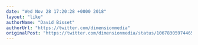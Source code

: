 ```yaml
---
date: "Wed Nov 28 17:20:28 +0000 2018"
layout: "like"
authorName: "David Bisset"
authorUrl: "https://twitter.com/dimensionmedia"
originalPost: "https://twitter.com/dimensionmedia/status/1067830597446508544"
---
```

